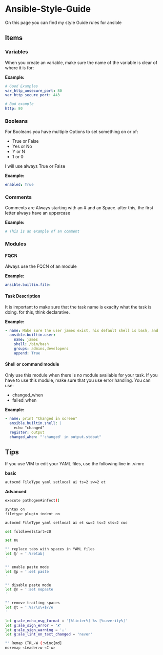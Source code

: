 # Ansible-Style-Guide
On this page you can find my style Guide rules for ansible


## Items
### Variables
When you create an variable, make sure the name of the variable is clear of where it is for:

**Example:**
```yaml
# Good Examples
var_http_unsecure_port: 80
var_http_secure_port: 443

# Bad example
http: 80
```


### Booleans
For Booleans you have multiple Options to set something on or of:
- True or False
- Yes or No
- Y or N
- 1 or 0

I will use always True or False

**Example:**
```yaml
enabled: True
```

### Comments
Comments are Always starting with an # and an Space. after this, the first letter always have an uppercase

**Example:**
```yaml
# This is an example of an comment
```

### Modules
#### FQCN
Always use the FQCN of an module

**Example:**
```yaml
ansible.builtin.file:
```

#### Task Description
It is important to make sure that the task name is exaclty what the task is doing.
for this, think declarative. 

**Example:**
```yaml
- name: Make sure the user james exist, his default shell is bash, and he is member of the groups admins and developers
  ansible.builtin.user:
    name: james
    shell: /bin/bash
    groups: admins,developers
    append: True
```

#### Shell or command module
Only use this module when there is no module available for your task.
If you have to use this module, make sure that you use error handling.
You can use:
- changed_when
- failed_when

**Example:**
```yaml
- name: print "Changed in screen"
  ansible.builtin.shell: | 
    echo "changed"
  register: output
  changed_when: "'changed' in output.stdout"
```




## Tips
If you use VIM to edit your YAML files, use the following line in .vimrc

**basic**
```bash
autocmd FileType yaml setlocal ai ts=2 sw=2 et
```

**Advanced**
```bash
execute pathogen#infect()

syntax on
filetype plugin indent on

autocmd FileType yaml setlocal ai et sw=2 ts=2 sts=2 cuc

set foldlevelstart=20

set nu

"" replace tabs with spaces in YAML files
let @r = ':%retab|
'

"" enable paste mode
let @p = ':set paste
'

"" disable paste mode
let @n = ':set nopaste
'

"" remove trailing spaces
let @t = ':%s/\s\+$//e
'

let g:ale_echo_msg_format = '[%linter%] %s [%severity%]'
let g:ale_sign_error = '✘'
let g:ale_sign_warning = '⚠'
let g:ale_lint_on_text_changed = 'never'

"" Remap CTRL-W (:winc[md]
noremap <Leader>w <C-w>

```